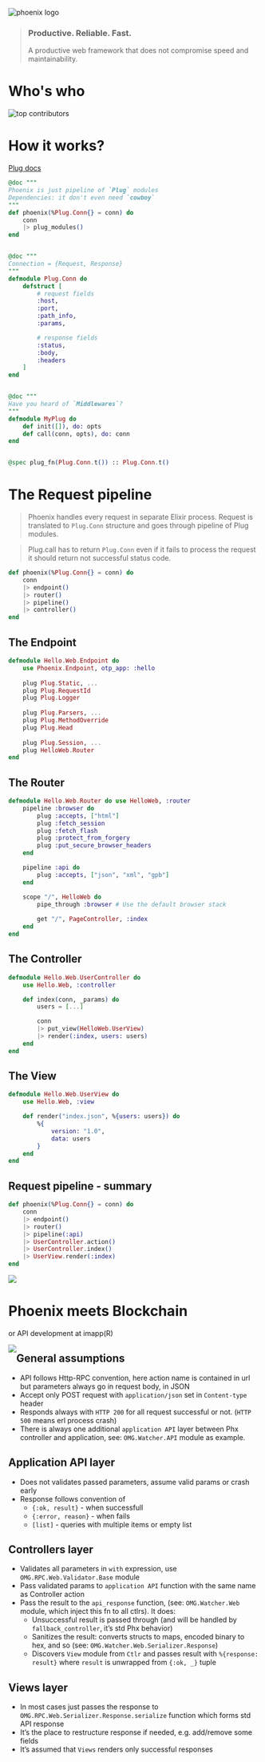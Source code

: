 ![phoenix logo](https://raw.githubusercontent.com/phoenixframework/phoenix/master/priv/static/phoenix.png)
> ### Productive. Reliable. Fast.
> A productive web framework that does not compromise speed and maintainability.

# Who's who
![top contributors](assets/who.png)

# How it works?
[Plug docs](https://hexdocs.pm/plug/readme.html)
```elixir
@doc """
Phoenix is just pipeline of `Plug` modules
Dependencies: it don't even need `cowboy`
"""
def phoenix(%Plug.Conn{} = conn) do
    conn
    |> plug_modules()
end


@doc """
Connection = {Request, Response}
"""
defmodule Plug.Conn do
    defstruct [
        # request fields
        :host,
        :port,
        :path_info,
        :params,

        # response fields
        :status,
        :body,
        :headers
    ]
end


@doc """
Have you heard of `Middlewares`?
"""
defmodule MyPlug do
    def init([]), do: opts
    def call(conn, opts), do: conn
end


@spec plug_fn(Plug.Conn.t()) :: Plug.Conn.t()
```

# The Request pipeline

> Phoenix handles every request in separate Elixir process. Request is translated to `Plug.Conn` structure and goes through pipeline of Plug modules. 

> Plug.call has to return `Plug.Conn` even if it fails to process the request it should return not successful status code.

```elixir
def phoenix(%Plug.Conn{} = conn) do
    conn
    |> endpoint()
    |> router()
    |> pipeline()
    |> controller()
end
```

## The Endpoint
```elixir 
defmodule Hello.Web.Endpoint do
    use Phoenix.Endpoint, otp_app: :hello
    
    plug Plug.Static, ...
    plug Plug.RequestId
    plug Plug.Logger
    
    plug Plug.Parsers, ...
    plug Plug.MethodOverride
    plug Plug.Head
    
    plug Plug.Session, ...
    plug HelloWeb.Router
end
```

## The Router
```elixir 
defmodule Hello.Web.Router do use HelloWeb, :router
    pipeline :browser do
        plug :accepts, ["html"]
        plug :fetch_session
        plug :fetch_flash
        plug :protect_from_forgery
        plug :put_secure_browser_headers
    end

    pipeline :api do
        plug :accepts, ["json", "xml", "gpb"]
    end

    scope "/", HelloWeb do
        pipe_through :browser # Use the default browser stack
        
        get "/", PageController, :index 
    end
end
```

## The Controller
```elixir 
defmodule Hello.Web.UserController do 
    use Hello.Web, :controller

    def index(conn, _params) do
        users = [...]

        conn
        |> put_view(HelloWeb.UserView)
        |> render(:index, users: users)
    end 
end
```

## The View
```elixir
defmodule Hello.Web.UserView do
    use Hello.Web, :view

    def render("index.json", %{users: users}) do
        %{
            version: "1.0",
            data: users
        }
    end
end 
```

## Request pipeline - summary
```elixir
def phoenix(%Plug.Conn{} = conn) do
    conn
    |> endpoint()
    |> router()
    |> pipeline(:api)
    |> UserController.action()
    |> UserController.index()
    |> UserView.render(:index)
end
```


![](assets/phx-hell.jpg)
# Phoenix meets Blockchain
or API development at imapp(R)

<img src="assets/unhappy-papa.jpg" style="float: left; max-height=50%;" >

## General assumptions
- API follows Http-RPC convention, here action name is contained in url but parameters always go in request body, in JSON
- Accept only POST request with `application/json` set in `Content-type` header
- Responds always with `HTTP 200` for all request successful or not. (`HTTP 500` means erl process crash)
- There is always one additional `application API` layer between Phx controller and application, see: `OMG.Watcher.API` module as example.


## Application API layer
- Does not validates passed parameters, assume valid params or crash early
- Response follows convention of
  - `{:ok, result}` - when successfull
  - `{:error, reason}` - when fails
  - `[list]` - queries with multiple items or empty list


## Controllers layer
- Validates all parameters in `with` expression, use `OMG.RPC.Web.Validator.Base` module
- Pass validated params to `application API` function with the same name as Controller action
- Pass the result to the `api_response` function, (see: `OMG.Watcher.Web` module, which inject this fn to all ctlrs). It does:
  - Unsuccessful result is passed through (and will be handled by `fallback_controller`, it’s std Phx behavior)
  - Sanitizes the result: converts structs to maps, encoded binary to hex, and so (see: `OMG.Watcher.Web.Serializer.Response`)
  - Discovers `View` module from `Ctlr` and passes result with `%{response: result}` where `result` is unwrapped from `{:ok, _}` tuple


## Views layer
- In most cases just passes the response to `OMG.RPC.Web.Serializer.Response.serialize` function which forms std API response 
- It’s the place to restructure response if needed, e.g. add/remove some fields
- It’s assumed that `Views` renders only successful responses
